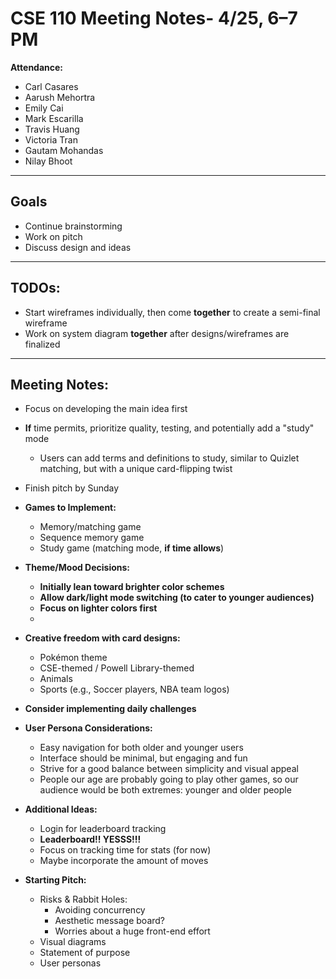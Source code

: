 # CSE 110 Meeting Notes- 4/25, 6–7 PM

**Attendance:**
- Carl Casares
- Aarush Mehortra
- Emily Cai
- Mark Escarilla
- Travis Huang
- Victoria Tran
- Gautam Mohandas
- Nilay Bhoot

---

## Goals
- Continue brainstorming
- Work on pitch
- Discuss design and ideas 

--- 

## TODOs:
- Start wireframes individually, then come **together** to create a semi-final wireframe
- Work on system diagram **together** after designs/wireframes are finalized

---

## Meeting Notes:
- Focus on developing the main idea first
- **If** time permits, prioritize quality, testing, and potentially add a "study" mode
  - Users can add terms and definitions to study, similar to Quizlet matching, but with a unique card-flipping twist
- Finish pitch by Sunday

- **Games to Implement:**
	- Memory/matching game
	- Sequence memory game
	- Study game (matching mode, **if time allows**)

- **Theme/Mood Decisions:**
	- **Initially lean toward brighter color schemes**
	- **Allow dark/light mode switching (to cater to younger audiences)**
	- **Focus on lighter colors first**
	- 
- **Creative freedom with card designs:**
	- Pokémon theme
	- CSE-themed / Powell Library-themed
	- Animals
	- Sports (e.g., Soccer players, NBA team logos)
- **Consider implementing daily challenges**

- **User Persona Considerations:**
	- Easy navigation for both older and younger users
	- Interface should be minimal, but engaging and fun
	- Strive for a good balance between simplicity and visual appeal
	- People our age are probably going to play other games, so our audience would be both extremes: younger and older people

- **Additional Ideas:**
	- Login for leaderboard tracking
	- **Leaderboard!! YESSS!!!**
	- Focus on tracking time for stats (for now)
	- Maybe incorporate the amount of moves

- **Starting Pitch:**
	- Risks & Rabbit Holes:
		- Avoiding concurrency
		- Aesthetic message board?
		- Worries about a huge front-end effort
	- Visual diagrams
	- Statement of purpose
	- User personas

